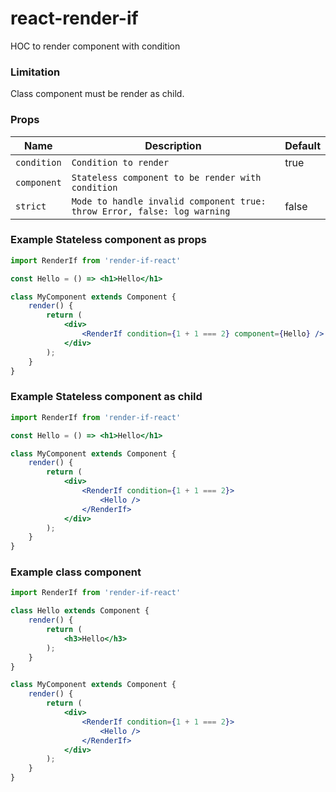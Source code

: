 # react-render-if
HOC to render component with condition

### Limitation
Class component must be render as child.

### Props
| Name | Description | Default |
| --- | --- | --- |
| `condition` | `Condition to render` | true |
| `component` | `Stateless component to be render with condition` |  |
| `strict` | `Mode to handle invalid component true: throw Error, false: log warning` | false |

### Example Stateless component as props
```jsx
import RenderIf from 'render-if-react'

const Hello = () => <h1>Hello</h1>

class MyComponent extends Component {
    render() {
        return (
            <div>
                <RenderIf condition={1 + 1 === 2} component={Hello} />
            </div>
        );
    }
}
```

### Example Stateless component as child
```jsx
import RenderIf from 'render-if-react'

const Hello = () => <h1>Hello</h1>

class MyComponent extends Component {
    render() {
        return (
            <div>
                <RenderIf condition={1 + 1 === 2}>
                    <Hello />
                </RenderIf>
            </div>
        );
    }
}
```

### Example class component
```jsx
import RenderIf from 'render-if-react'

class Hello extends Component {
    render() {
        return (
            <h3>Hello</h3>
        );
    }
}

class MyComponent extends Component {
    render() {
        return (
            <div>
                <RenderIf condition={1 + 1 === 2}>
                    <Hello />
                </RenderIf>
            </div>
        );
    }
}
```
